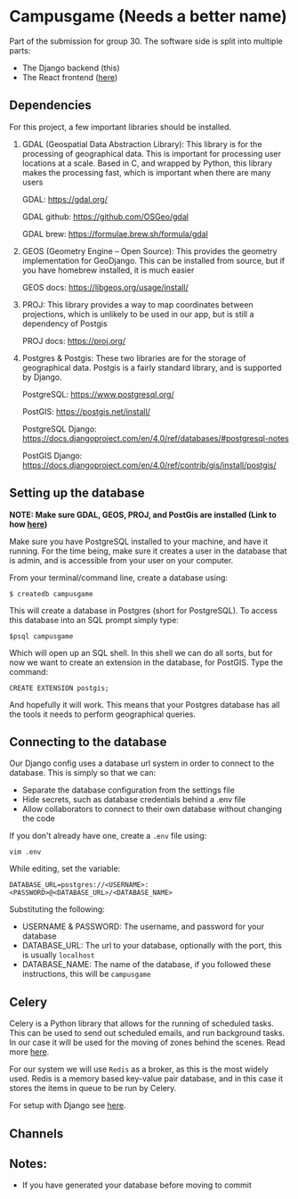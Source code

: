 # Campusgame (Needs a better name)

Part of the submission for group 30. The software side is split into multiple parts:

- The Django backend (this)
- The React frontend ([here](https://github.com/uoe-compsci-grp30/campusgame-react))

## Dependencies

For this project, a few important libraries should be installed.

1. GDAL (Geospatial Data Abstraction Library): This library is for the processing of geographical data. This is
   important for processing user locations at a scale. Based in C, and wrapped by Python, this library makes the
   processing fast, which is important when there are many users

   GDAL: https://gdal.org/

   GDAL github: https://github.com/OSGeo/gdal

   GDAL brew: https://formulae.brew.sh/formula/gdal

2. GEOS (Geometry Engine – Open Source): This provides the geometry implementation for GeoDjango. This can be installed from source, but if you have homebrew installed, it is much easier

   GEOS docs: https://libgeos.org/usage/install/

3. PROJ: This library provides a way to map coordinates between projections, which is unlikely to be used in our app, but is still a dependency of Postgis

   PROJ docs: https://proj.org/

5. Postgres & Postgis: These two libraries are for the storage of geographical data.
   Postgis is a fairly standard library, and is supported by Django.

   PostgreSQL: https://www.postgresql.org/
   
   PostGIS: https://postgis.net/install/

   PostgreSQL Django: https://docs.djangoproject.com/en/4.0/ref/databases/#postgresql-notes

   PostGIS Django: https://docs.djangoproject.com/en/4.0/ref/contrib/gis/install/postgis/
   

## Setting up the database

__NOTE: Make sure GDAL, GEOS, PROJ, and PostGis are installed (Link to how [here](https://docs.djangoproject.com/en/4.0/ref/contrib/gis/install/geolibs/#geosbuild))__

Make sure you have PostgreSQL installed to your machine, and have it running.
For the time being, make sure it creates a user in the database that is admin, and is accessible from your 
user on your computer.

From your terminal/command line, create a database using:

`$ createdb campusgame`

This will create a database in Postgres (short for PostgreSQL).
To access this database into an SQL prompt simply type:

`$psql campusgame`

Which will open up an SQL shell. 
In this shell we can do all sorts, but for now we want to create an extension in the database, for PostGIS.
Type the command:

`CREATE EXTENSION postgis;`

And hopefully it will work.
This means that your Postgres database has all the tools it needs to perform geographical queries.

## Connecting to the database

Our Django config uses a database url system in order to connect to the database.
This is simply so that we can: 
 - Separate the database configuration from the settings file
 - Hide secrets, such as database credentials behind a .env file
 - Allow collaborators to connect to their own database without changing the code

If you don't already have one, create a `.env` file using:

`vim .env`

While editing, set the variable:

`DATABASE_URL=postgres://<USERNAME>:<PASSWORD>@<DATABASE_URL>/<DATABASE_NAME>`

Substituting the following:
 - USERNAME & PASSWORD: The username, and password for your database
 - DATABASE_URL: The url to your database, optionally with the port, this is usually `localhost`
 - DATABASE_NAME: The name of the database, if you followed these instructions, this will be `campusgame`


## Celery

Celery is a Python library that allows for the running of scheduled tasks.
This can be used to send out scheduled emails, and run background tasks.
In our case it will be used for the moving of zones behind the scenes.
Read more [here](https://docs.celeryproject.org/en/stable/getting-started/introduction.html).

For our system we will use `Redis` as a broker, as this is the most widely used.
Redis is a memory based key-value pair database, and in this case it stores the items in queue to be run by Celery.

For setup with Django see [here](https://docs.celeryproject.org/en/stable/django/first-steps-with-django.html).

## Channels



## Notes:

- If you have generated your database before moving to commit 